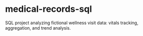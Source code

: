 # medical-records-sql
SQL project analyzing fictional wellness visit data: vitals tracking, aggregation, and trend analysis.
